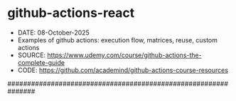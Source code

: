 
# github-actions-react

- DATE: 08-October-2025
- Examples of github actions: execution flow, matrices, reuse, custom actions
- SOURCE: https://www.udemy.com/course/github-actions-the-complete-guide
- CODE: https://github.com/academind/github-actions-course-resources

###############################################################

